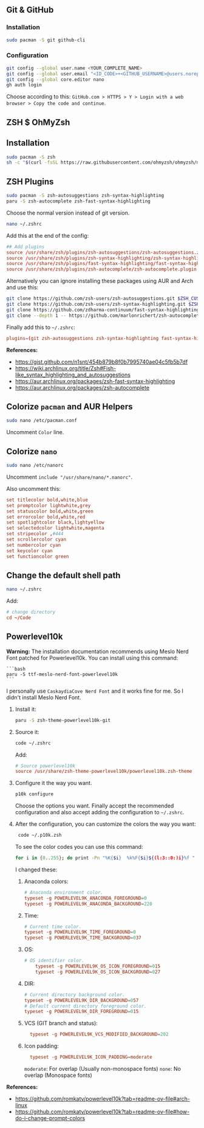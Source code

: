 ## Git & GitHub

### Installation

```bash
sudo pacman -S git github-cli
```

### Configuration

```bash
git config --global user.name <YOUR_COMPLETE_NAME>
git config --global user.email "<ID_CODE>+<GITHUB_USERNAME>@users.noreply.github.com"
git config --global core.editor nano
gh auth login
```

Choose according to this:
`GitHub.com > HTTPS > Y > Login with a web browser > Copy the code and continue`.

## ZSH $ OhMyZsh

## Installation

```bash
sudo pacman -S zsh
sh -c "$(curl -fsSL https://raw.githubusercontent.com/ohmyzsh/ohmyzsh/master/tools/install.sh)"
```

## ZSH Plugins

```bash
sudo pacman -S zsh-autosuggestions zsh-syntax-highlighting
paru -S zsh-autocomplete zsh-fast-syntax-highlighting
```

Choose the normal version instead of git version.

```bash
nano ~/.zshrc
```

Add this at the end of the config:

```conf
## Add plugins
source /usr/share/zsh/plugins/zsh-autosuggestions/zsh-autosuggestions.zsh
source /usr/share/zsh/plugins/zsh-syntax-highlighting/zsh-syntax-highlighting.zsh
source /usr/share/zsh/plugins/fast-syntax-highlighting/fast-syntax-highlighting.plugin.zsh
source /usr/share/zsh/plugins/zsh-autocomplete/zsh-autocomplete.plugin.zsh
```

Alternatively you can ignore installing these packages using AUR and Arch and use this:

```bash
git clone https://github.com/zsh-users/zsh-autosuggestions.git $ZSH_CUSTOM/plugins/zsh-autosuggestions
git clone https://github.com/zsh-users/zsh-syntax-highlighting.git $ZSH_CUSTOM/plugins/zsh-syntax-highlighting
git clone https://github.com/zdharma-continuum/fast-syntax-highlighting.git ${ZSH_CUSTOM:-$HOME/.oh-my-zsh/custom}/plugins/fast-syntax-highlighting
git clone --depth 1 -- https://github.com/marlonrichert/zsh-autocomplete.git $ZSH_CUSTOM/plugins/zsh-autocomplete
```

Finally add this to `~/.zshrc`:

```conf
plugins=(git zsh-autosuggestions zsh-syntax-highlighting fast-syntax-highlighting zsh-autocomplete)
```

**References:**

- <https://gist.github.com/n1snt/454b879b8f0b7995740ae04c5fb5b7df>
- <https://wiki.archlinux.org/title/Zsh#Fish-like_syntax_highlighting_and_autosuggestions>
- <https://aur.archlinux.org/packages/zsh-fast-syntax-highlighting>
- <https://aur.archlinux.org/packages/zsh-autocomplete>

## Colorize `pacman` and AUR Helpers

```bash
sudo nano /etc/pacman.conf
```

Uncomment `Color` line.

## Colorize `nano`

```bash
sudo nano /etc/nanorc
```

Uncomment `include "/usr/share/nano/*.nanorc"`.

Also uncomment this:

```conf
set titlecolor bold,white,blue
set promptcolor lightwhite,grey
set statuscolor bold,white,green
set errorcolor bold,white,red
set spotlightcolor black,lightyellow
set selectedcolor lightwhite,magenta
set stripecolor ,#444
set scrollercolor cyan
set numbercolor cyan
set keycolor cyan
set functioncolor green
```

## Change the default shell path

```bash
nano ~/.zshrc
```

Add:

```conf
# change directory
cd ~/Code
```

## Powerlevel10k

**Warning:** The installation documentation recommends using Meslo Nerd Font patched for Powerlevel10k. You can install using this command:

    ```bash
    paru -S ttf-meslo-nerd-font-powerlevel10k
    ```

I personally use `CaskaydiaCove Nerd Font` and it works fine for me. So I didn't install Meslo Nerd Font.

1. Install it:
   ```bash
   paru -S zsh-theme-powerlevel10k-git
   ```
2. Source it:

   ```bash
   code ~/.zshrc
   ```

   Add:

   ```conf
   # Source powerlevel10k
   source /usr/share/zsh-theme-powerlevel10k/powerlevel10k.zsh-theme
   ```

3. Configure it the way you want.

   ```bash
   p10k configure
   ```

   Choose the options you want. Finally accept the recommended configuration and also accept adding the configuration to `~/.zshrc`.

4. After the configuration, you can customize the colors the way you want:

   ```bash
    code ~/.p10k.zsh
   ```

   To see the color codes you can use this command:

   ```bash
   for i in {0..255}; do print -Pn "%K{$i}  %k%F{$i}${(l:3::0:)i}%f " ${${(M)$((i%6)):#3}:+$'\n'}; done
   ```

   I changed these:

   1. Anaconda colors:

      ```conf
      # Anaconda environment color.
      typeset -g POWERLEVEL9K_ANACONDA_FOREGROUND=0
      typeset -g POWERLEVEL9K_ANACONDA_BACKGROUND=220
      ```

   2. Time:

      ```conf
      # Current time color.
      typeset -g POWERLEVEL9K_TIME_FOREGROUND=0
      typeset -g POWERLEVEL9K_TIME_BACKGROUND=037
      ```

   3. OS:

      ```conf
      # OS identifier color.
          typeset -g POWERLEVEL9K_OS_ICON_FOREGROUND=015
          typeset -g POWERLEVEL9K_OS_ICON_BACKGROUND=027
      ```

   4. DIR:
      ```conf
      # Current directory background color.
      typeset -g POWERLEVEL9K_DIR_BACKGROUND=057
      # Default current directory foreground color.
      typeset -g POWERLEVEL9K_DIR_FOREGROUND=015
      ```
   5. VCS (GIT branch and status):
      ```conf
        typeset -g POWERLEVEL9K_VCS_MODIFIED_BACKGROUND=202
      ```
   6. Icon padding:
      ```conf
        typeset -g POWERLEVEL9K_ICON_PADDING=moderate
      ```
      `moderate`: For overlap (Usually non-monospace fonts)
      `none`: No overlap (Monospace fonts)

**References:**

- <https://github.com/romkatv/powerlevel10k?tab=readme-ov-file#arch-linux>
- <https://github.com/romkatv/powerlevel10k?tab=readme-ov-file#how-do-i-change-prompt-colors>
